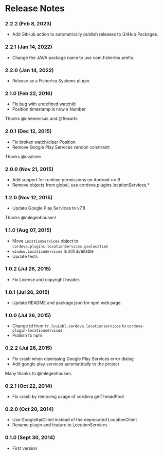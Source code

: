 <!--
#
# Licensed to the Apache Software Foundation (ASF) under one
# or more contributor license agreements.  See the NOTICE file
# distributed with this work for additional information
# regarding copyright ownership.  The ASF licenses this file
# to you under the Apache License, Version 2.0 (the
# "License"); you may not use this file except in compliance
# with the License.  You may obtain a copy of the License at
#
# http://www.apache.org/licenses/LICENSE-2.0
#
# Unless required by applicable law or agreed to in writing,
# software distributed under the License is distributed on an
# "AS IS" BASIS, WITHOUT WARRANTIES OR CONDITIONS OF ANY
#  KIND, either express or implied.  See the License for the
# specific language governing permissions and limitations
# under the License.
#
-->

# Release Notes

### 2.2.2 (Feb 8, 2023)

-   Add GitHub action to automatically publish releases to GitHub Packages.

### 2.2.1 (Jan 14, 2022)

-   Change the JAVA package name to use com.fisherlea prefix.

### 2.2.0 (Jan 14, 2022)

-   Release as a Fisherlea Systems plugin.

### 2.1.0 (Feb 22, 2016)

-   Fix bug with undefined watchId
-   Position.timestamp is now a Number

Thanks @chemerisuk and @flexarts

### 2.0.1 (Dec 12, 2015)

-   Fix broken watch/clear Position
-   Remove Google Play Services version constraint

Thanks @cvaliere

### 2.0.0 (Nov 21, 2015)

-   Add support for runtime permissions on Android >= 6
-   Remove objects from global, use cordova.plugins.locationServices.\*

### 1.2.0 (Nov 12, 2015)

-   Update Google Play Services to v7.8

Thanks @mlegenhausen!

### 1.1.0 (Aug 07, 2015)

-   Move `LocationServices` object to `cordova.plugins.locationServices.geolocation`
-   `window.LocationServices` is still available
-   Update tests

### 1.0.2 (Jul 26, 2015)

-   Fix License and copyright header.

### 1.0.1 (Jul 26, 2015)

-   Update README and package.json for npm web page.

### 1.0.0 (Jul 26, 2015)

-   Change id from `fr.louisbl.cordova.locationservices` to `cordova-plugin-locationservices`
-   Publish to npm

### 0.2.2 (Jul 26, 2015)

-   Fix crash when dismissing Google Play Services error dialog
-   Add google play services automatically to the project

Many thanks to @mlegenhausen.

### 0.2.1 (Oct 22, 2014)

-   Fix crash by removing usage of cordova getThreadPool

### 0.2.0 (Oct 20, 2014)

-   Use GoogleApiClient instead of the deprecated LocationClient
-   Rename plugin and feature to LocationServices

### 0.1.0 (Sept 30, 2014)

-   First version
